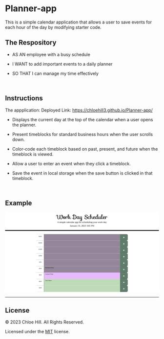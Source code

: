 # Planner-app
This is a simple calendar application that allows a user to save events for each hour of the day by modifying starter code.

## The Respository

* AS AN employee with a busy schedule

* I WANT to add important events to a daily planner

* SO THAT I can manage my time effectively

<br>

## Instructions

The appplication: Deployed Link: https://chloehill3.github.io/Planner-app/

* Displays the current day at the top of the calendar when a user opens the planner.

* Present timeblocks for standard business hours when the user scrolls down.

* Color-code each timeblock based on past, present, and future when the timeblock is viewed.

* Allow a user to enter an event when they click a timeblock.

* Save the event in local storage when the save button is clicked in that timeblock.


<br>

## Example

<img src="./images/Screenshot1.png" alt="Screenshot of the loading screen">

<br>
 
---

## License

© 2023 Chloe Hill. All Rights Reserved.

Licensed under the [MIT](/LICENSE) license.
